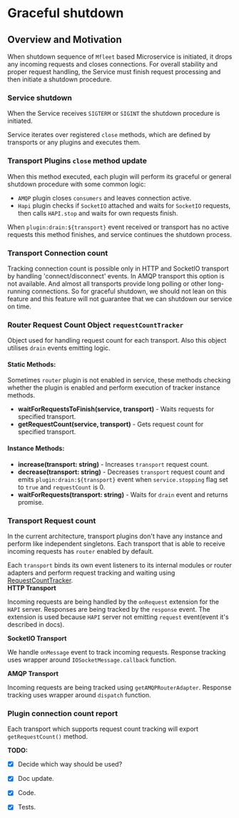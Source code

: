 # Graceful shutdown

## Overview and Motivation
When shutdown sequence of `Mfleet` based Microservice is initiated, it drops any incoming requests and closes connections.
For overall stability and proper request handling, the Service must finish request processing and then initiate a shutdown procedure.

### Service shutdown
When the Service receives `SIGTERM` or `SIGINT` the shutdown procedure is initiated.

Service iterates over registered `close` methods, which are defined by transports or any plugins and executes them.

### Transport Plugins `close` method update
When this method executed, each plugin will perform its graceful or general shutdown procedure with some common logic:
* `AMQP` plugin closes `consumers` and leaves connection active.
* `Hapi` plugin checks if `SocketIO` attached and waits for `SocketIO` requests, then calls `HAPI.stop` and waits for own requests finish.

When `plugin:drain:${transport}` event received or transport has no active requests this method finishes, and service continues the shutdown process.

### Transport Connection count
Tracking connection count is possible only in HTTP and SocketIO transport by handling 'connect/disconnect' events. 
In AMQP transport this option is not available.
And almost all transports provide long polling or other long-running connections.
So for graceful shutdown, we should not lean on this feature and this feature will not guarantee that we can shutdown 
our service on time.

### Router Request Count Object `requestCountTracker`
Object used for handling request count for each transport. Also this object utilises `drain` events emitting logic.

#### Static Methods:
Sometimes `router` plugin is not enabled in service, these methods checking whether the plugin is enabled and perform execution of tracker instance methods.

  - **waitForRequestsToFinish(service, transport)** - Waits requests for specified transport.
  - **getRequestCount(service, transport)** - Gets request count for specified transport.
#### Instance Methods:
- **increase(transport: string)** - Increases `transport` request count.
- **decrease(transport: string)** - Decreases `transport` request count and emits `plugin:drain:${transport}`
    event when `service.stopping` flag set to `true` and `requestCount` is 0. 
- **waitForRequests(transport: string)** - Waits for `drain` event and returns promise.



### Transport Request count
In the current architecture, transport plugins don't have any instance and perform like independent singletons.
Each transport that is able to receive incoming requests has `router` enabled by default.

Each `transport` binds its own event listeners to its internal modules or router adapters and perform request tracking and waiting using [RequestCountTracker](#router-request-count-object-requestcounttracker).     
**HTTP Transport**

Incoming requests are being handled by the `onRequest` extension for the `HAPI` server.
Responses are being tracked by the `response` event. The extension is used because `HAPI` server not emitting `request` event(event it's described in docs).

**SocketIO Transport**

We handle `onMessage` event to track incoming requests. 
Response tracking uses wrapper around `IOSocketMessage.callback` function.

**AMQP Transport**

Incoming requests are being tracked using `getAMQPRouterAdapter`.
Response tracking uses wrapper around `dispatch` function.
    

### Plugin connection count report
Each transport which supports request count tracking will export `getRequestCount()` method.

**TODO:**
* [x] Decide which way should be used?
* [x] Doc update.
* [x] Code.
* [x] Tests.


